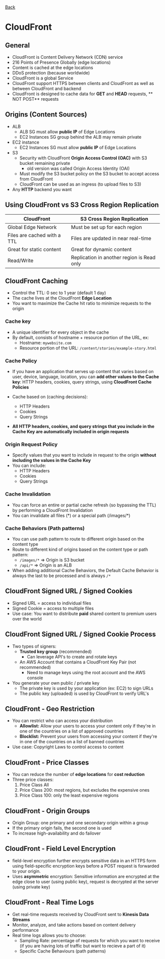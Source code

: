 [Back](./AWS.md)

# CloudFront

## General

- CloudFront is Content Delivery Network (CDN) service
- 216 Points of Presence Globally (edge locations)
- Content is cached at the edge locations
- DDoS protection (because worldwide)
- CloudFront is a global Service
- CloudFront support HTTPS between clients and CloudFront as well as between CloudFront and backend
- CloudFront is designed to cache data for **GET** and **HEAD** requests, ** NOT POST** requests

## Origins (Content Sources)

- ALB
  - ALB SG must allow **public IP** of Edge Locations
  - EC2 Instances SG group behind the ALB may remain private
- EC2 instance
  - EC2 Instances SG must allow **public IP** of Edge Locations
- S3
  - Security with CloudFront **Origin Access Control (OAC)** with S3 bucket remaining private
    - old version was called Origin Access Identity (OAI)
  - Must modify the S3 bucket policy on the S3 bucket to accept access from CloudFront
  - CloudFront can be used as an ingress (to upload files to S3)
- Any **HTTP** backend you want

## Using CloudFront vs S3 Cross Region Replication

| CloudFront                  | S3 Cross Region Replication                |
| --------------------------- | ------------------------------------------ |
| Global Edge Network         | Must be set up for each region             |
| Files are cached with a TTL | Files are updated in near real-time        |
| Great for static content    | Great for dynamic content                  |
| Read/Write                  | Replication in another region is Read only |

## CloudFront Caching

- Control the TTL: 0 sec to 1 year (default 1 day)
- The cache lives at the CloudFront **Edge Location**
- You want to maximize the Cache hit ratio to minimize requests to the origin

### Cache key

- A unique identifier for every object in the cache
- By default, consists of hostname + resource portion of the URL, ex:
  - Hostname: `mywebsite.com`
  - Resource portion of the URL: `/content/stories/example-story.html`

### Cache Policy

- If you have an application that serves up content that varies based on user, device, language, location, you can **add other values to the Cache key**: HTTP headers, cookies, query strings, using **CloudFront Cache Policies**
- Cache based on (caching decisions):

  - HTTP Headers
  - Cookies
  - Query Strings

- **All HTTP headers, cookies, and query strings that you include in the Cache Key are automatically included in origin requests**

### Origin Request Policy

- Specify values that you want to include in request to the origin **without including the values in the Cache Key**
- You can include:
  - HTTP Headers
  - Cookies
  - Query Strings

### Cache Invalidation

- You can force an entire or partial cache refresh (so bypassing the TTL) by performing a CloudFront Invalidation
- You can invalidate all files (\*) or a special path (/images/\*)

### Cache Behaviors (Path patterns)

- You can use path pattern to route to different origin based on the content type
- Route to different kind of origins based on the content type or path pattern:
  - `/images/*` => Origin is S3 bucket
  - `/api/*` => Origin is an ALB
- When adding additional Cache Behaviors, the Default Cache Behavior is always the last to be processed and is always `/*`

## CloudFront Signed URL / Signed Cookies

- Signed URL = access to individual files
- Signed Cookie = access to multiple files
- Use case: You want to distribute **paid** shared content to premium users over the world

## CloudFront Signed URL / Signed Cookie Process

- Two types of signers:
  - **Trusted key group** (recommended)
    - Can leverage API's to create and rotate keys
  - An AWS Account that contains a CloudFront Key Pair (not recommended)
    - Need to manage keys using the root account and the AWS console
- You generate your own public / private key
  - The private key is used by your application (ex: EC2) to sign URLs
  - The public key (uploaded) is used by CloudFront to verify URL's

## CloudFront - Geo Restriction

- You can restrict who can access your distribution
  - **Allowlist:** Allow your users to access your content only if they're in one of the countries on a list of approved countries
  - **Blocklist:** Prevent your users from accessing your content if they're in one of the countries on a list of banned countries
- Use case: Copyright Laws to control access to content

## CloudFront - Price Classes

- You can reduce the number of **edge locations** for **cost reduction**
- Three price classes:
  1. Price Class All
  2. Price Class 200: most regions, but excludes the expensive ones
  3. Price Class 100: only the least expensive regions

## CloudFront - Origin Groups

- Origin Group: one primary and one secondary origin within a group
- If the primary origin fails, the second one is used
- To increase high-availability and do failover

## CloudFront - Field Level Encryption

- field-level encryption further encrypts sensitive data in an HTTPS form using field-specific encryption keys before a POST request is forwarded to your origin.
- Uses **asymmetric** encryption: Sensitive information are encrypted at the edge close to user (using public key), request is decrypted at the server (using private key)

## CloudFront - Real Time Logs

- Get real-time requests received by CloudFront sent to **Kinesis Data Streams**
- Monitor, analyze, and take actions based on content delivery performance
- Real time logs allows you to choose:
  - Sampling Rate: percentage of requests for which you want to receive (if you are having lots of traffic but want to recieve a part of it)
  - Specific Cache Behaviours (path patterns)
